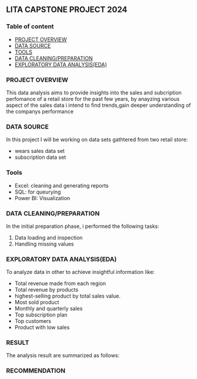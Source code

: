 ## LITA CAPSTONE PROJECT 2024

### Table of content
- [PROJECT OVERVIEW](project-overview)
- [DATA SOURCE](data-source)
- [TOOLS](tools)
- [DATA CLEANING/PREPARATION](data-cleaning)
- [EXPLORATORY DATA ANALYSIS(EDA)](exploratory-data)


### PROJECT OVERVIEW
This data analysis aims to provide insights into the sales and subcription perfomance of a retail store for the past few years, by anayzing various aspect of the sales data i intend to find trends,gain deeper understanding of the companys performance

### DATA SOURCE
In this project I will be working on data sets gathtered from two retail store: 
- wears sales data set
- subscription data set 

### Tools
- Excel: cleaning and generating reports
- SQL: for queurying
- Power BI: Visualization

### DATA CLEANING/PREPARATION
  
  In the initial preparation phase, i performed the following tasks:
  1. Data loading and inspection
  2. Handling missing values

### EXPLORATORY DATA ANALYSIS(EDA)
To analyze data in other to achieve insightful information like:
- Total revenue made from each region
- Total revenue by products
- highest-selling product by total sales value.
- Most sold product
- Monthly and quarterly sales
- Top subscription plan
- Top customers
- Product with low sales

### RESULT
The analysis result are summarized as follows:

### RECOMMENDATION

###

